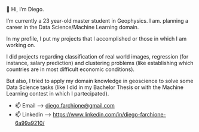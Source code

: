 👋 Hi, I’m Diego.

I’m currently a 23 year-old master student in Geophysics. I am. planning a career in the Data Science/Machine Learning domain.

In my profile, I put my projects that I accomplished or those in which I am working on.

I did projects regarding classification of real world images, regression (for instance, salary prediction) and clustering problems (like establishing which countries are in most difficult economic conditions).

But also, I tried to apply my domain knowledge in geoscience to solve some Data Science tasks (like I did in my Bachelor Thesis or with the Machine Learning contest in which I partecipated). 





- 📫 Email --> diego.farchione@gmail.com
- 📫 Linkedin --> https://www.linkedin.com/in/diego-farchione-6a99a9210/

<!---
Iron486/Iron486 is a ✨ special ✨ repository because its `README.md` (this file) appears on your GitHub profile.
You can click the Preview link to take a look at your changes.
--->
